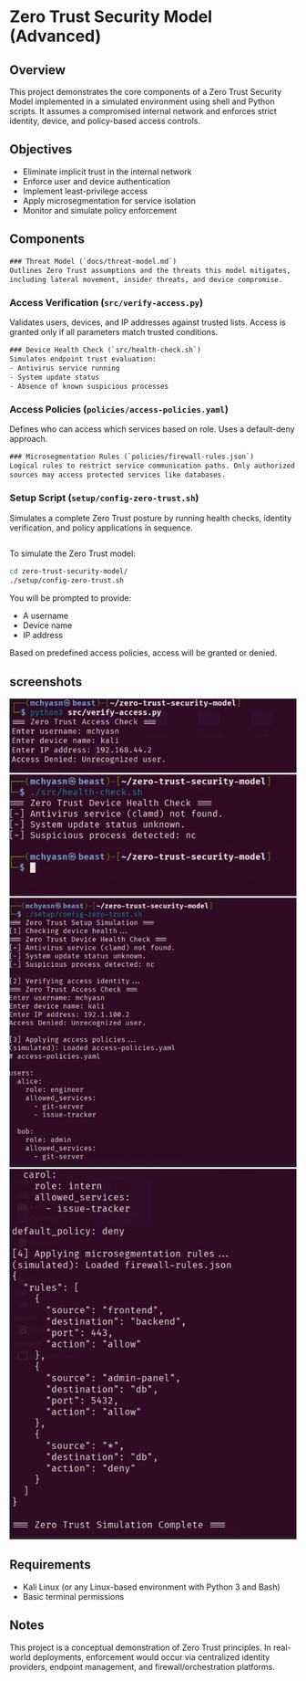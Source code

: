 # Zero Trust Security Model (Advanced)

## Overview

This project demonstrates the core components of a Zero Trust Security Model implemented in a simulated environment using shell and Python scripts. It assumes a compromised internal network and enforces strict identity, device, and policy-based access controls.

## Objectives

- Eliminate implicit trust in the internal network
- Enforce user and device authentication
- Implement least-privilege access
- Apply microsegmentation for service isolation
- Monitor and simulate policy enforcement


## Components
```
### Threat Model (`docs/threat-model.md`)
Outlines Zero Trust assumptions and the threats this model mitigates, including lateral movement, insider threats, and device compromise.
```
### Access Verification (`src/verify-access.py`)
Validates users, devices, and IP addresses against trusted lists. Access is granted only if all parameters match trusted conditions.
```
### Device Health Check (`src/health-check.sh`)
Simulates endpoint trust evaluation:
- Antivirus service running
- System update status
- Absence of known suspicious processes
```
### Access Policies (`policies/access-policies.yaml`)
Defines who can access which services based on role. Uses a default-deny approach.
```
### Microsegmentation Rules (`policies/firewall-rules.json`)
Logical rules to restrict service communication paths. Only authorized sources may access protected services like databases.
```
### Setup Script (`setup/config-zero-trust.sh`)
Simulates a complete Zero Trust posture by running health checks, identity verification, and policy applications in sequence.

```
```
To simulate the Zero Trust model:

```bash
cd zero-trust-security-model/
./setup/config-zero-trust.sh
```

You will be prompted to provide:
- A username
- Device name
- IP address

Based on predefined access policies, access will be granted or denied.
## screenshots
![Zero Trust Architecture Implementation](https://raw.githubusercontent.com/mchyasn/cyber-Projs-beginner-to-advanced/main/AdvancedProjects/zero-trust-security-model/screenshots/0.png)
![Zero Trust Architecture Implementation](https://raw.githubusercontent.com/mchyasn/cyber-Projs-beginner-to-advanced/main/AdvancedProjects/zero-trust-security-model/screenshots/1.png)
![Zero Trust Architecture Implementation](https://raw.githubusercontent.com/mchyasn/cyber-Projs-beginner-to-advanced/main/AdvancedProjects/zero-trust-security-model/screenshots/2.png)
![Zero Trust Architecture Implementation](https://raw.githubusercontent.com/mchyasn/cyber-Projs-beginner-to-advanced/main/AdvancedProjects/zero-trust-security-model/screenshots/22.png)

## Requirements

- Kali Linux (or any Linux-based environment with Python 3 and Bash)
- Basic terminal permissions

## Notes

This project is a conceptual demonstration of Zero Trust principles. In real-world deployments, enforcement would occur via centralized identity providers, endpoint management, and firewall/orchestration platforms.
